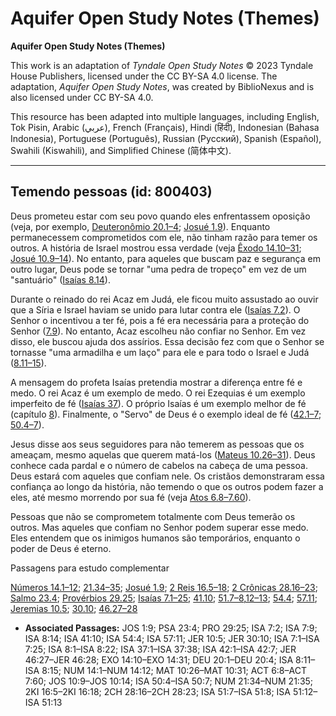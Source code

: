 # Aquifer Open Study Notes (Themes)

**Aquifer Open Study Notes (Themes)**

This work is an adaptation of *Tyndale Open Study Notes* © 2023 Tyndale House Publishers, licensed under the CC BY\-SA 4\.0 license. The adaptation, *Aquifer Open Study Notes*, was created by BiblioNexus and is also licensed under CC BY\-SA 4\.0\.

This resource has been adapted into multiple languages, including English, Tok Pisin, Arabic (عربي), French (Français), Hindi (हिंदी), Indonesian (Bahasa Indonesia), Portuguese (Português), Russian (Русский), Spanish (Español), Swahili (Kiswahili), and Simplified Chinese (简体中文).



--------------------------------

## Temendo pessoas (id: 800403)

Deus prometeu estar com seu povo quando eles enfrentassem oposição (veja, por exemplo, [Deuteronômio 20\.1–4](https://ref.ly/Deut20:1-Deut20:4); [Josué 1\.9](https://ref.ly/Josh1:9)). Enquanto permanecessem comprometidos com ele, não tinham razão para temer os outros. A história de Israel mostrou essa verdade (veja [Êxodo 14\.10–31](https://ref.ly/Exod14:10-Exod14:31); [Josué 10\.9–14](https://ref.ly/Josh10:9-Josh10:14)). No entanto, para aqueles que buscam paz e segurança em outro lugar, Deus pode se tornar "uma pedra de tropeço" em vez de um "santuário" ([Isaías 8\.14](https://ref.ly/Isa8:14)).

Durante o reinado do rei Acaz em Judá, ele ficou muito assustado ao ouvir que a Síria e Israel haviam se unido para lutar contra ele ([Isaías 7\.2](https://ref.ly/Isa7:2)). O Senhor o incentivou a ter fé, pois a fé era necessária para a proteção do Senhor ([7\.9](https://ref.ly/Isa7:9)). No entanto, Acaz escolheu não confiar no Senhor. Em vez disso, ele buscou ajuda dos assírios. Essa decisão fez com que o Senhor se tornasse "uma armadilha e um laço" para ele e para todo o Israel e Judá ([8\.11–15](https://ref.ly/Isa8:11-Isa8:15)).

A mensagem do profeta Isaías pretendia mostrar a diferença entre fé e medo. O rei Acaz é um exemplo de medo. O rei Ezequias é um exemplo imperfeito de fé ([Isaías 37](https://ref.ly/Isa37:1-Isa37:38)). O próprio Isaías é um exemplo melhor de fé (capítulo [8](https://ref.ly/Isa8:1-Isa8:22)). Finalmente, o "Servo" de Deus é o exemplo ideal de fé ([42\.1–7](https://ref.ly/Isa42:1-Isa42:7); [50\.4–7](https://ref.ly/Isa50:4-Isa50:7)).

Jesus disse aos seus seguidores para não temerem as pessoas que os ameaçam, mesmo aquelas que querem matá\-los ([Mateus 10\.26–31](https://ref.ly/Matt10:26-Matt10:31)). Deus conhece cada pardal e o número de cabelos na cabeça de uma pessoa. Deus estará com aqueles que confiam nele. Os cristãos demonstraram essa confiança ao longo da história, não temendo o que os outros podem fazer a eles, até mesmo morrendo por sua fé (veja [Atos 6\.8–7\.60](https://ref.ly/Acts6:8-Acts7:60)).

Pessoas que não se comprometem totalmente com Deus temerão os outros. Mas aqueles que confiam no Senhor podem superar esse medo. Eles entendem que os inimigos humanos são temporários, enquanto o poder de Deus é eterno.

Passagens para estudo complementar

[Números 14\.1–12](https://ref.ly/Num14:1-Num14:12); [21\.34–35](https://ref.ly/Num21:34-Num21:35); [Josué 1\.9](https://ref.ly/Josh1:9); [2 Reis 16\.5–18](https://ref.ly/2Kgs16:5-2Kgs16:18); [2 Crônicas 28\.16–23](https://ref.ly/2Chr28:16-2Chr28:23); [Salmo 23\.4](https://ref.ly/Ps23:4); [Provérbios 29\.25](https://ref.ly/Prov29:25); [Isaías 7\.1–25](https://ref.ly/Isa7:1-Isa7:25); [41\.10](https://ref.ly/Isa41:10); [51\.7–8](https://ref.ly/Isa51:7-Isa51:8),[12–13](https://ref.ly/Isa51:12-Isa51:13); [54\.4](https://ref.ly/Isa54:4); [57\.11](https://ref.ly/Isa57:11); [Jeremias 10\.5](https://ref.ly/Jer10:5); [30\.10](https://ref.ly/Jer30:10); [46\.27–28](https://ref.ly/Jer46:27-Jer46:28)

* **Associated Passages:** JOS 1:9; PSA 23:4; PRO 29:25; ISA 7:2; ISA 7:9; ISA 8:14; ISA 41:10; ISA 54:4; ISA 57:11; JER 10:5; JER 30:10; ISA 7:1–ISA 7:25; ISA 8:1–ISA 8:22; ISA 37:1–ISA 37:38; ISA 42:1–ISA 42:7; JER 46:27–JER 46:28; EXO 14:10–EXO 14:31; DEU 20:1–DEU 20:4; ISA 8:11–ISA 8:15; NUM 14:1–NUM 14:12; MAT 10:26–MAT 10:31; ACT 6:8–ACT 7:60; JOS 10:9–JOS 10:14; ISA 50:4–ISA 50:7; NUM 21:34–NUM 21:35; 2KI 16:5–2KI 16:18; 2CH 28:16–2CH 28:23; ISA 51:7–ISA 51:8; ISA 51:12–ISA 51:13

